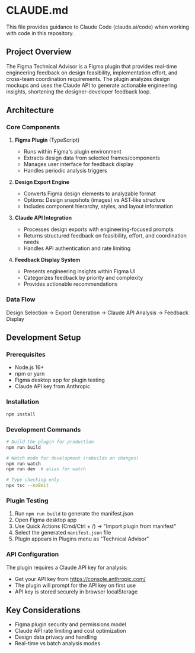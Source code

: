 # CLAUDE.md

This file provides guidance to Claude Code (claude.ai/code) when working with code in this repository.

## Project Overview

The Figma Technical Advisor is a Figma plugin that provides real-time engineering feedback on design feasibility, implementation effort, and cross-team coordination requirements. The plugin analyzes design mockups and uses the Claude API to generate actionable engineering insights, shortening the designer-developer feedback loop.

## Architecture

### Core Components

1. **Figma Plugin** (TypeScript)
   - Runs within Figma's plugin environment
   - Extracts design data from selected frames/components
   - Manages user interface for feedback display
   - Handles periodic analysis triggers

2. **Design Export Engine**
   - Converts Figma design elements to analyzable format
   - Options: Design snapshots (images) vs AST-like structure
   - Includes component hierarchy, styles, and layout information

3. **Claude API Integration**
   - Processes design exports with engineering-focused prompts
   - Returns structured feedback on feasibility, effort, and coordination needs
   - Handles API authentication and rate limiting

4. **Feedback Display System**
   - Presents engineering insights within Figma UI
   - Categorizes feedback by priority and complexity
   - Provides actionable recommendations

### Data Flow

Design Selection → Export Generation → Claude API Analysis → Feedback Display

## Development Setup

### Prerequisites
- Node.js 16+ 
- npm or yarn
- Figma desktop app for plugin testing
- Claude API key from Anthropic

### Installation
```bash
npm install
```

### Development Commands
```bash
# Build the plugin for production
npm run build

# Watch mode for development (rebuilds on changes)
npm run watch
npm run dev  # alias for watch

# Type checking only
npx tsc --noEmit
```

### Plugin Testing
1. Run `npm run build` to generate the manifest.json
2. Open Figma desktop app
3. Use Quick Actions (Cmd/Ctrl + /) → "Import plugin from manifest"
4. Select the generated `manifest.json` file
5. Plugin appears in Plugins menu as "Technical Advisor"

### API Configuration
The plugin requires a Claude API key for analysis:
- Get your API key from https://console.anthropic.com/
- The plugin will prompt for the API key on first use
- API key is stored securely in browser localStorage

## Key Considerations

- Figma plugin security and permissions model
- Claude API rate limiting and cost optimization  
- Design data privacy and handling
- Real-time vs batch analysis modes